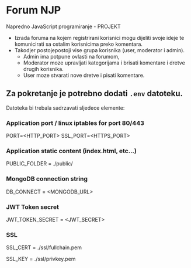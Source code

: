 # Forum NJP
 Napredno JavaScript programiranje - PROJEKT

 - Izrada foruma na kojem registrirani korisnici mogu dijeliti svoje ideje te komunicirati sa ostalim korisnicima preko komentara. 
 - Takodjer postojepostoji vise grupa korisnika (user, moderator i admin).
    - Admin ima potpune ovlasti na forumom, 
    - Moderator moze upravljati kategorijama i brisati komentare i dretve drugih korisnika.
    - User moze stvarati nove dretve i pisati komentare.

## Za pokretanje je potrebno dodati `.env` datoteku.
Datoteka bi trebala sadrzavati sljedece elemente:

### Application port / linux iptables for port 80/443
PORT=<HTTP_PORT>
SSL_PORT=<HTTPS_PORT>
### Application static content (index.html, etc...)
PUBLIC_FOLDER = ./public/

### MongoDB connection string
DB_CONNECT = <MONGODB_URL>

### JWT Token secret
JWT_TOKEN_SECRET = <JWT_SECRET>

### SSL
  SSL_CERT = ./ssl/fullchain.pem
  
  SSL_KEY = ./ssl/privkey.pem
 
